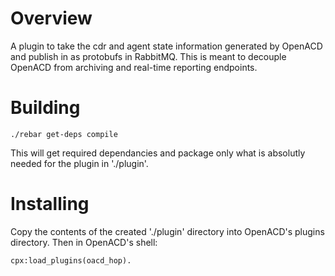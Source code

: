 Overview
========

A plugin to take the cdr and agent state information generated by OpenACD 
and publish in as protobufs in RabbitMQ.  This is meant to decouple OpenACD
from archiving and real-time reporting endpoints.

Building
========

    ./rebar get-deps compile

This will get required dependancies and package only what is absolutly 
needed for the plugin in './plugin'.

Installing
==========

Copy the contents of the created './plugin' directory into OpenACD's plugins
directory.  Then in OpenACD's shell:

    cpx:load_plugins(oacd_hop).
